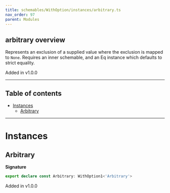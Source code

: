 ```yaml
---
title: schemables/WithOption/instances/arbitrary.ts
nav_order: 97
parent: Modules
---
```


## arbitrary overview

Represents an exclusion of a supplied value where the exclusion is mapped to `None`.
Requires an inner schemable, and an Eq instance which defaults to strict equality.

Added in v1.0.0

---

<h2 class="text-delta">Table of contents</h2>

- [Instances](#instances)
  - [Arbitrary](#arbitrary)

---

# Instances

## Arbitrary

**Signature**

```ts
export declare const Arbitrary: WithOption1<'Arbitrary'>
```

Added in v1.0.0
